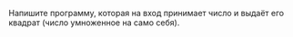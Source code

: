 Напишите программу, которая на вход принимает число и выдаёт его квадрат (число умноженное на само себя).